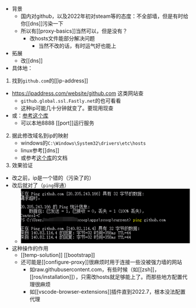 - 背景
  - 国内对github，以及2022年初对steam等的态度：不全部墙，但是有时给你[[dns]]污染一下
  - 所以有[[proxy-basics]]当然可以，但是没有？
    - 改hosts文件能部分解决问题
      - 当然不改的话，有时运气好也能上
- 拓展
  - 改[[dns]]
- 具体地：
1. 找到`github.com`的[[ip-address]]
  - https://ipaddress.com/website/github.com 这类网站查
    - `github.global.ssl.Fastly.net`的也可看看
    - 这种ip可能几十分钟就变了。要现用现查
  - 或：[参考这个库](https://github.com/ineo6/hosts)
    - 可以本地8888 [[port]]运行服务
2. 据此修改域名到ip的映射
    - windows的`C:\Windows\System32\drivers\etc\hosts`
    - linux参考[[dns]]
    - 或参考[这个库](https://github.com/ineo6/hosts)的文档
3. 效果验证
  - 改之前，ip是一个错的（污染了的）
  - 改后就对了（`ping`得通）
    - ![](hosts.png)
- 这种操作的作用
  - [[temp-solution]] [[bootstrap]]
  - 还可能是[[configure-proxy]]很麻烦时用于连接一些没被强力墙的网站
    - 如raw.githubusercontent.com，有些时候（如[[zsh]]，[[ros/installation]]），只需改hosts就足够能上了。而那些地方配置代理很麻烦
    - 如[[vscode-browser-extensions]]插件直到2022.7，根本没法配置代理